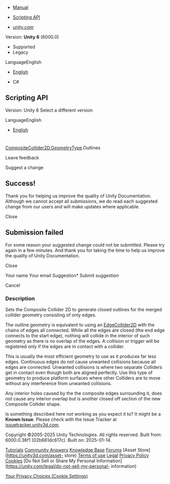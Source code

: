 [ ]()

  * [Manual](../Manual/index.html)
  * [Scripting API](../ScriptReference/index.html)

  * [unity.com](https://unity.com/)

Version: **Unity 6** (6000.0)

  * Supported
  * Legacy

LanguageEnglish

  * [English]()

  * C#

[ ](https://docs.unity3d.com)

## Scripting API

Version: Unity 6 Select a different version

LanguageEnglish

  * [English]()

#
[CompositeCollider2D.GeometryType](CompositeCollider2D.GeometryType.html).Outlines

Leave feedback

Suggest a change

## Success!

Thank you for helping us improve the quality of Unity Documentation. Although
we cannot accept all submissions, we do read each suggested change from our
users and will make updates where applicable.

Close

## Submission failed

For some reason your suggested change could not be submitted. Please <a>try
again</a> in a few minutes. And thank you for taking the time to help us
improve the quality of Unity Documentation.

Close

Your name Your email Suggestion* Submit suggestion

Cancel

[ ]()

### Description

Sets the Composite Collider 2D to generate closed outlines for the merged
collider geometry consisting of only edges.

The outline geometry is equivalent to using an
[EdgeCollider2D](EdgeCollider2D.html) with the chains of edges all connected.
While all the edges are closed (the end edge connects to the start edge),
nothing will collide in the interior of such geometry as there is no overlap
of the edges. A collision or trigger will be registered only if the edges are
in contact with a collider.  
  
This is usually the most efficient geometry to use as it produces far less
edges. Continuous edges do not cause unwanted collisions because all edges are
connected. Unwanted collisions is where two separate Colliders get in contact
even though both are aligned perfectly. Use this type of geometry to produce
platform surfaces where other Colliders are to move without any interference
from unwanted collisions.  
  
Any interior holes caused by the the composite edges surrounding it, does not
cause any interior overlap but is another closed off section of the new
Composite Collider shape.

Is something described here not working as you expect it to? It might be a
**Known Issue**. Please check with the Issue Tracker at
[issuetracker.unity3d.com](https://issuetracker.unity3d.com).

Copyright ©2005-2025 Unity Technologies. All rights reserved. Built from:
6000.0.36f1 (02b661dc617c). Built on: 2025-01-14.

[Tutorials](https://unity3d.com/learn) [Community
Answers](https://answers.unity3d.com) [Knowledge
Base](https://support.unity3d.com/hc/en-us)
[Forums](https://forum.unity3d.com) [Asset Store](https://unity3d.com/asset-
store) [Terms of use](https://docs.unity3d.com/Manual/TermsOfUse.html)
[Legal](https://unity.com/legal) [Privacy
Policy](https://unity.com/legal/privacy-policy)
[Cookies](https://unity.com/legal/cookie-policy) [Do Not Sell or Share My
Personal Information](https://unity.com/legal/do-not-sell-my-personal-
information)

[Your Privacy Choices (Cookie Settings)](javascript:void\(0\);)

